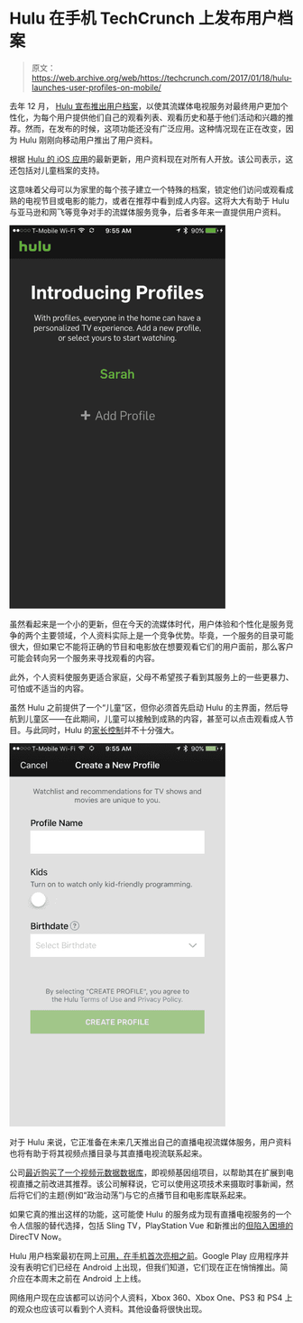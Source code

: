 # Hulu 在手机 TechCrunch 上发布用户档案

> 原文：<https://web.archive.org/web/https://techcrunch.com/2017/01/18/hulu-launches-user-profiles-on-mobile/>

去年 12 月， [Hulu 宣布推出用户档案](https://web.archive.org/web/20221210025540/https://beta.techcrunch.com/2016/12/08/hulu-launches-user-profiles-each-with-their-own-recommendations-watchlist-and-history/)，以使其流媒体电视服务对最终用户更加个性化，为每个用户提供他们自己的观看列表、观看历史和基于他们活动和兴趣的推荐。然而，在发布的时候，这项功能还没有广泛应用。这种情况现在正在改变，因为 Hulu 刚刚向移动用户推出了用户资料。

根据 [Hulu 的 iOS 应用](https://web.archive.org/web/20221210025540/https://itunes.apple.com/us/app/hulu-stream-movies-watch-latest/id376510438?mt=8)的最新更新，用户资料现在对所有人开放。该公司表示，这还包括对儿童档案的支持。

这意味着父母可以为家里的每个孩子建立一个特殊的档案，锁定他们访问或观看成熟的电视节目或电影的能力，或者在推荐中看到成人内容。这将大大有助于 Hulu 与亚马逊和网飞等竞争对手的流媒体服务竞争，后者多年来一直提供用户资料。

![img_2196](img/df719aea0b774364bc5d6efcc336d8f7.png)

虽然看起来是一个小的更新，但在今天的流媒体时代，用户体验和个性化是服务竞争的两个主要领域，个人资料实际上是一个竞争优势。毕竟，一个服务的目录可能很大，但如果它不能将正确的节目和电影放在想要观看它们的用户面前，那么客户可能会转向另一个服务来寻找观看的内容。

此外，个人资料使服务更适合家庭，父母不希望孩子看到其服务上的一些更暴力、可怕或不适当的内容。

虽然 Hulu 之前提供了一个“儿童”区，但你必须首先启动 Hulu 的主界面，然后导航到儿童区——在此期间，儿童可以接触到成熟的内容，甚至可以点击观看成人节目。与此同时，Hulu 的[家长控制](https://web.archive.org/web/20221210025540/https://help.hulu.com/articles/166617)并不十分强大。

![img_2197](img/08c8d47a7878520e01b25a756b578ee7.png)

对于 Hulu 来说，它正准备在未来几天推出自己的直播电视流媒体服务，用户资料也将有助于将其视频点播目录与其直播电视流联系起来。

公司[最近购买了一个视频元数据数据库](https://web.archive.org/web/20221210025540/https://beta.techcrunch.com/2016/11/15/hulu-acquires-the-video-genome-project-to-improve-recommendations-ahead-of-live-tv-services-launch/)，即视频基因组项目，以帮助其在扩展到电视直播之前改进其推荐。该公司解释说，它可以使用这项技术来摄取时事新闻，然后将它们的主题(例如“政治动荡”)与它的点播节目和电影库联系起来。

如果它真的推出这样的功能，这可能使 Hulu 的服务成为现有直播电视服务的一个令人信服的替代选择，包括 Sling TV，PlayStation Vue 和新推出的[但陷入困境的](https://web.archive.org/web/20221210025540/https://beta.techcrunch.com/2017/01/16/att-denies-refunds-for-directv-now-customers-despite-the-services-performance-issues/) DirecTV Now。

Hulu 用户档案最初在网上[可用，在手机首次亮相之前](https://web.archive.org/web/20221210025540/http://www.hulu.com/Account/Profiles)。Google Play 应用程序并没有表明它们已经在 Android 上出现，但我们知道，它们现在正在悄悄推出。简介应在本周末之前在 Android 上上线。

网络用户现在应该都可以访问个人资料，Xbox 360、Xbox One、PS3 和 PS4 上的观众也应该可以看到个人资料。其他设备将很快出现。